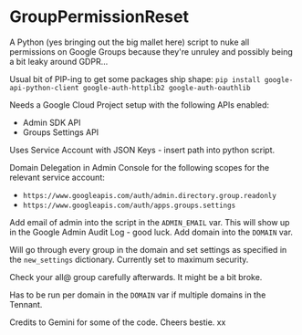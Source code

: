 # GroupPermissionReset

A Python (yes bringing out the big mallet here) script to nuke all permissions on Google Groups because they're unruley and possibly being a bit leaky around GDPR...

Usual bit of PIP-ing to get some packages ship shape:
`pip install google-api-python-client google-auth-httplib2 google-auth-oauthlib`

Needs a Google Cloud Project setup with the following APIs enabled:
* Admin SDK API
* Groups Settings API

Uses Service Account with JSON Keys - insert path into python script.

Domain Delegation in Admin Console for the following scopes for the relevant service account:
* `https://www.googleapis.com/auth/admin.directory.group.readonly`
* `https://www.googleapis.com/auth/apps.groups.settings`

Add email of admin into the script in the `ADMIN_EMAIL` var. This will show up in the Google Admin Audit Log - good luck. Add domain into the `DOMAIN` var.

Will go through every group in the domain and set settings as specified in the `new_settings` dictionary. Currently set to maximum security.

Check your all@ group carefully afterwards. It might be a bit broke. 

Has to be run per domain in the `DOMAIN` var if multiple domains in the Tennant.

Credits to Gemini for some of the code. Cheers bestie. xx